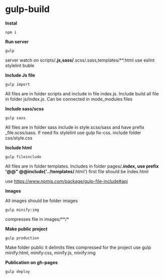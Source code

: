 # gulp-build

**Instal**

    npm i
 
**Run server**

    gulp
    
   server watch on scripts/**.js,sass/**.scss/.sass,templates/**.html use eslint stylelint buble
    
**Include Js file**

    gulp import
    
   All files are in folder scripts and include in file index.js. Include build all file in folder js/index.js. Сan be connected in mode_modules files
    
**Include sass/scss**

    gulp sass
  
   All files are in folder sass include in style.scss/sass and have prefix _file.scss/sass. If need fix stylelint use gulp fix-css. include folder css/style.css
    
**Include html**

    gulp fileinclude
    
   All files are in folder templates. Includes in folder pages/**.index, use prefix '@@" @@include('../templates/**.html') first file should be index.html
    
   use https://www.npmjs.com/package/gulp-file-include#api

**Images**

   All images should be folder images
    
    gulp minify:img
    
   compresses file in images/**/*
   
**Make public project**

    gulp production
    
   Make folder public it delimits files compressed for the project use gulp minify:html, minify:css, minify:js, minify:img
    
**Publication on gh-pages**

    gulp deploy
